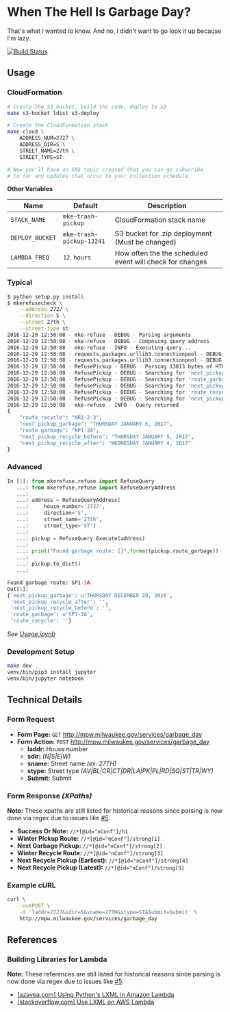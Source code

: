 # When The Hell Is Garbage Day?
That's what I wanted to know.  And no, I didn't want to go look it up because
I'm lazy.

[![Build Status](https://travis-ci.org/tomislacker/python-mke-trash-pickup.svg?branch=master)](https://travis-ci.org/tomislacker/python-mke-trash-pickup)

## Usage
### CloudFormation

```sh
# Create the S3 bucket, build the code, deploy to S3
make s3-bucket ldist s3-deploy

# Create the CloudFormation stack
make cloud \
    ADDRESS_NUM=2727 \
    ADDRESS_DIR=S \
    STREET_NAME=27th \
    STREET_TYPE=ST

# Now you'll have an SNS topic created that you can go subscribe
# to for any updates that occur to your collection schedule.
```

**Other Variables**

| Name | Default | Description |
| ---- | ------- | ----------- |
| `STACK_NAME` | `mke-trash-pickup` | CloudFormation stack name |
| `DEPLOY_BUCKET` | `mke-trash-pickup-12241` | S3 bucket for .zip deployment (Must be changed) |
| `LAMBDA_FREQ` | `12 hours` | How often the the scheduled event will check for changes |

### Typical

```sh
$ python setup.py install
$ mkerefusecheck \
    --address 2727 \
    --direction S \
    --street 27th \
    --street-type st
2016-12-29 12:50:08 - mke-refuse - DEBUG - Parsing arguments
2016-12-29 12:50:08 - mke-refuse - DEBUG - Composing query address
2016-12-29 12:50:08 - mke-refuse - INFO - Executing query...
2016-12-29 12:50:08 - requests.packages.urllib3.connectionpool - DEBUG - Starting new HTTP connection (1): mpw.milwaukee.gov
2016-12-29 12:50:08 - requests.packages.urllib3.connectionpool - DEBUG - http://mpw.milwaukee.gov:80 "POST /services/garbage_day HTTP/1.1" 200 None
2016-12-29 12:50:08 - RefusePickup - DEBUG - Parsing 13813 bytes of HTML
2016-12-29 12:50:08 - RefusePickup - DEBUG - Searching for 'next_pickup_garbage' with 'The next garbage collection pickup for this location is: <strong>(?P<value>[^<]+)</strong>'
2016-12-29 12:50:08 - RefusePickup - DEBUG - Searching for 'route_garbage' with 'garbage pickup route for this location is <strong>(?P<value>[^<]+)</strong>'
2016-12-29 12:50:08 - RefusePickup - DEBUG - Searching for 'next_pickup_recycle_before' with 'The next estimated pickup time is between <strong>(?P<after>[^<]+)</strong> and <strong>(?P<value>[^<]+)</strong>'
2016-12-29 12:50:08 - RefusePickup - DEBUG - Searching for 'route_recycle' with 'recycling pickup route for this location is <strong>(?P<value>[^<]+)</strong>'
2016-12-29 12:50:08 - RefusePickup - DEBUG - Searching for 'next_pickup_recycle_after' with 'The next estimated pickup time is between <strong>(?P<value>[^<]+)</strong> and <strong>(?P<before>[^<]+)</strong>'
2016-12-29 12:50:08 - mke-refuse - INFO - Query returned
{
    "route_recycle": "NR1-2-3",
    "next_pickup_garbage": "THURSDAY JANUARY 5, 2017",
    "route_garbage": "NP1-2A",
    "next_pickup_recycle_before": "THURSDAY JANUARY 5, 2017",
    "next_pickup_recycle_after": "WEDNESDAY JANUARY 4, 2017"
}
```

### Advanced

```python
In [1]: from mkerefuse.refuse import RefuseQuery
   ...: from mkerefuse.refuse import RefuseQueryAddress
   ...:
   ...: address = RefuseQueryAddress(
   ...:     house_number='2727',
   ...:     direction='S',
   ...:     street_name='27th',
   ...:     street_type='ST')
   ...:
   ...: pickup = RefuseQuery.Execute(address)
   ...:
   ...: print("Found garbage route: {}".format(pickup.route_garbage))
   ...:
   ...: pickup.to_dict()
   ...:

Found garbage route: SP1-3A
Out[1]:
{'next_pickup_garbage': u'THURSDAY DECEMBER 29, 2016',
 'next_pickup_recycle_after': '',
 'next_pickup_recycle_before': '',
 'route_garbage': u'SP1-3A',
 'route_recycle': ''}
```

*See [Usage.ipynb](Usage.ipynb)*

### Development Setup

```sh
make dev
venv/bin/pip3 install jupyter
venv/bin/jupyter notebook
```

## Technical Details
### Form Request
- **Form Page:** `GET` http://mpw.milwaukee.gov/services/garbage_day
- **Form Action:** `POST` http://mpw.milwaukee.gov/services/garbage_day
  - **laddr:** House number
  - **sdir:** *(N|S|E|W)*
  - **sname:** Street name *(ex: 27TH)*
  - **stype:** Street type *(AV|BL|CR|CT|DR|LA|PK|PL|RD|SQ|ST|TR|WY)*
  - **Submit:** Submit

### Form Response *(XPaths)*
**Note:** These xpaths are still listed for historical reasons since parsing
is now done via regex due to issues like
[#5](https://github.com/tomislacker/python-mke-trash-pickup/issues/5).

- **Success Or Note:** `//*[@id="nConf"]/h1`
- **Winter Pickup Route:** `//*[@id="nConf"]/strong[1]`
- **Next Garbage Pickup:** `//*[@id="nConf"]/strong[2]`
- **Winter Recycle Route:** `//*[@id="nConf"]/strong[3]`
- **Next Recycle Pickup (Earliest):** `//*[@id="nConf"]/strong[4]`
- **Next Recycle Pickup (Latest):** `//*[@id="nConf"]/strong[5]`

### Example cURL

```sh
curl \
    -vvXPOST \
    -d 'laddr=2727&sdir=S&sname=27TH&stype=ST&Submit=Submit' \
    http://mpw.milwaukee.gov/services/garbage_day
```

## References
### Building Libraries for Lambda
**Note:** These references are still listed for historical reasons since
parsing is now done via regex due to issues like
[#5](https://github.com/tomislacker/python-mke-trash-pickup/issues/5).

- [[azavea.com] Using Python's LXML in Amazon Lambda](https://www.azavea.com/blog/2016/06/27/using-python-lxml-amazon-lambda/)
- [[stackoverflow.com] Use LXML on AWS Lambda](http://stackoverflow.com/questions/36387664/use-lxml-on-aws-lambda)
